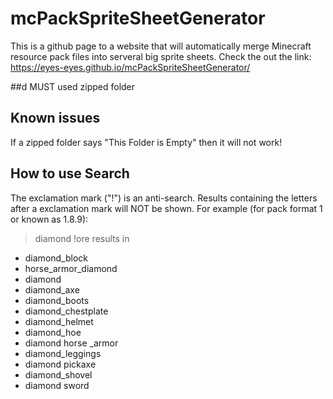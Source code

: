 #     mcPackSpriteSheetGenerator
This is a github page to a website that will automatically merge Minecraft resource pack files into serveral big sprite sheets.
Check the out the link: https://eyes-eyes.github.io/mcPackSpriteSheetGenerator/

##d MUST used zipped folder

## Known issues
If a zipped folder says "This Folder is Empty" then it will not work!

## How to use Search
The exclamation mark ("!") is an anti-search. Results containing the letters after a exclamation mark will NOT be shown.
For example (for pack format 1 or known as 1.8.9):
> diamond !ore 
results in
- diamond_block
- horse_armor_diamond
- diamond
- diamond_axe
- diamond_boots
- diamond_chestplate
- diamond_helmet
- diamond_hoe
- diamond horse _armor
- diamond_leggings
- diamond pickaxe
- diamond_shovel
- diamond sword 
